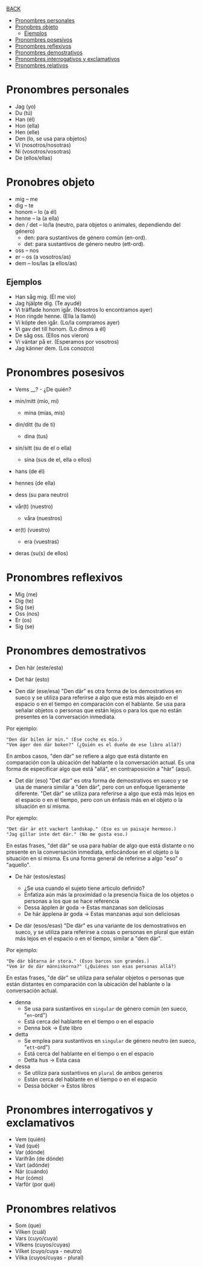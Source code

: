 [BACK](./VOCABULARY.md)

- [Pronombres personales](#pronombres-personales)
- [Pronobres objeto](#pronobres-objeto)
  - [Ejemplos](#ejemplos)
- [Pronombres posesivos](#pronombres-posesivos)
- [Pronombres reflexivos](#pronombres-reflexivos)
- [Pronombres demostrativos](#pronombres-demostrativos)
- [Pronombres interrogativos y exclamativos](#pronombres-interrogativos-y-exclamativos)
- [Pronombres relativos](#pronombres-relativos)

# Pronombres personales

- Jag (yo)
- Du (tú)
- Han (él)
- Hon (ella)
- Hen (elle)
- Den (lo, se usa para objetos)
- Vi (nosotros/nosotras)
- Ni (vosotros/vosotras)
- De (ellos/ellas)

# Pronobres objeto

- mig – me
- dig – te
- honom – lo (a él)
- henne – la (a ella)
- den / det – lo/la (neutro, para objetos o animales, dependiendo del género)
  - den: para sustantivos de género común (en-ord).
  - det: para sustantivos de género neutro (ett-ord).
- oss – nos
- er – os (a vosotros/as)
- dem – los/las (a ellos/as)

## Ejemplos

- Han såg mig. (Él me vio)
- Jag hjälpte dig. (Te ayudé)
- Vi träffade honom igår. (Nosotros lo encontramos ayer)
- Hon ringde henne. (Ella la llamó)
- Vi köpte den igår. (Lo/la compramos ayer)
- Vi gav det till honom. (Lo dimos a él)
- De såg oss. (Ellos nos vieron)
- Vi väntar på er. (Esperamos por vosotros)
- Jag känner dem. (Los conozco)

# Pronombres posesivos

- Vems __? - ¿De quién?

- min/mitt (mío, mi)
  - mina (mías, mis)

- din/ditt (tu de ti)
  - dina (tus)

- sin/sitt (su de el o ella)
  - sina (sus de el, ella o ellos)

- hans (de él)

- hennes (de ella)

- dess (su para neutro)

- vår(t) (nuestro)
  - våra (nuestros)

- er(t) (vuestro)
  - era (vuestras)

- deras (su(s) de ellos)

# Pronombres reflexivos

- Mig (me)
- Dig (te)
- Sig (se)
- Oss (nos)
- Er (os)
- Sig (se)

# Pronombres demostrativos

- Den här (este/esta)
- Det här (esto)

- Den där (ese/esa)
"Den där" es otra forma de los demostrativos en sueco y se utiliza para referirse a algo que está más alejado en el espacio o en el tiempo en comparación con el hablante. Se usa para señalar objetos o personas que están lejos o para los que no están presentes en la conversación inmediata.

Por ejemplo:

    "Den där bilen är min." (Ese coche es mío.)
    "Vem äger den där boken?" (¿Quién es el dueño de ese libro allá?)

En ambos casos, "den där" se refiere a algo que está distante en comparación con la ubicación del hablante o la conversación actual. Es una forma de especificar algo que está "allá", en contraposición a "här" (aquí).

- Det där (eso)
"Det där" es otra forma de demostrativos en sueco y se usa de manera similar a "den där", pero con un enfoque ligeramente diferente. "Det där" se utiliza para referirse a algo que está más lejos en el espacio o en el tiempo, pero con un énfasis más en el objeto o la situación en sí misma.

Por ejemplo:

    "Det där är ett vackert landskap." (Eso es un paisaje hermoso.)
    "Jag gillar inte det där." (No me gusta eso.)

En estas frases, "det där" se usa para hablar de algo que está distante o no presente en la conversación inmediata, enfocándose en el objeto o la situación en sí misma. Es una forma general de referirse a algo "eso" o "aquello".

- De här (estos/estas)
  - ¿Se usa cuando el sujeto tiene articulo definido?
  - Enfatiza aún más la proximidad o la presencia física de los objetos o personas a los que se hace referencia
  - Dessa äpplen är goda -> Estas manzanas son deliciosas
  - De här äpplena är goda -> Estas manzanas aquí son deliciosas

- De där (esos/esas)
"De där" es una variante de los demostrativos en sueco, y se utiliza para referirse a cosas o personas en plural que están más lejos en el espacio o en el tiempo, similar a "dem där".

Por ejemplo:

    "De där båtarna är stora." (Esos barcos son grandes.)
    "Vem är de där människorna?" (¿Quiénes son esas personas allá?)

En estas frases, "de där" se utiliza para señalar objetos o personas que están distantes en comparación con la ubicación del hablante o la conversación actual.

- denna
  - Se usa para sustantivos en `singular` de género común (en sueco, "`en`-ord")
  - Está cerca del hablante en el tiempo o en el espacio
  - Denna bok -> Este libro
- detta
  - Se emplea para sustantivos en `singular` de género neutro (en sueco, "`ett`-ord")
  - Está cerca del hablante en el tiempo o en el espacio
  - Detta hus -> Esta casa
- dessa
  - Se utiliza para sustantivos en `plural` de ambos generos
  - Están cerca del hablante en el tiempo o en el espacio
  - Dessa böcker -> Estos libros

# Pronombres interrogativos y exclamativos

- Vem (quién)
- Vad (qué)
- Var (dónde)
- Varifrån (de dónde)
- Vart (adónde)
- När (cuándo)
- Hur (cómo)
- Varför (por qué)

# Pronombres relativos

- Som (que)
- Vilken (cuál)
- Vars (cuyo/cuya)
- Vilkens (cuyos/cuyas)
- Vilket (cuyo/cuya - neutro)
- Vilka (cuyos/cuyas - plural)